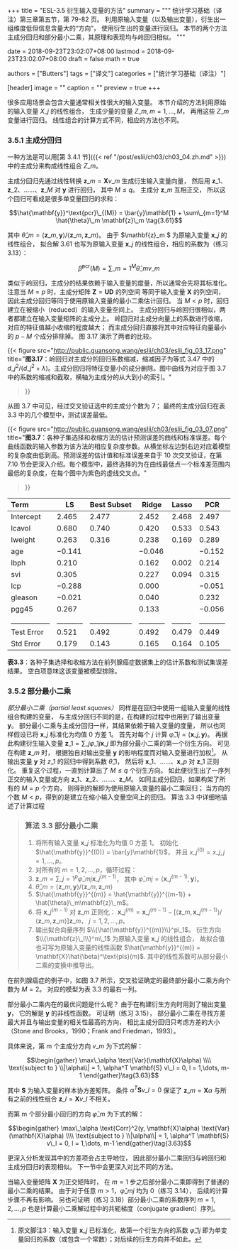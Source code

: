 +++
title = "ESL-3.5 衍生输入变量的方法"
summary = """
统计学习基础（译注）第三章第五节，第 79-82 页。
利用原输入变量（以及输出变量），衍生出一组维度低但信息含量大的“方向”，
使用衍生出的变量进行回归。
本节的两个方法主成分回归和部分最小二乘，其原理和表现均与岭回归相似。
"""

date = 2018-09-23T23:02:07+08:00
lastmod = 2018-09-23T23:02:07+08:00
draft = false
math = true

authors = ["Butters"]
tags = ["译文"]
categories = ["统计学习基础（译注）"]

[header]
image = ""
caption = ""
preview = true
+++

很多应用场景会包含大量通常相关性很大的输入变量。
本节介绍的方法利用原始的输入变量 $X\_j$ 的线性组合，
生成少量的变量 $Z\_m, m = 1, \dots, M$，
再用这些 $Z\_m$ 变量进行回归。
线性组合的计算方式不同，相应的方法也不同。

### 3.5.1 主成分回归

一种方法是可以用[第 3.4.1 节]({{< ref "/post/eslii/ch03/ch03_04.zh.md" >}})
中的主成分来构成线性组合 $Z\_m$。

主成分回归先通过线性转换 $\mathbf{z}\_m = \mathbf{X} v\_m$ 生成衍生输入变量向量，
然后用 $\mathbf{z}\_1$、$\mathbf{z}\_2$、……、$\mathbf{z}\_M$ 对 $\mathbf{y}$ 进行回归，
其中 $M \leq q$。
主成分 $\mathbf{z}\_m$ 互相正交，
所以这个回归可看成是很多单变量回归的求和：

$$\hat{\mathbf{y}}^\text{pcr}\_{(M)} =
\bar{y}\mathbf{1} + \sum\_{m=1}^M \hat{\theta}\_m \mathbf{z}\_m \tag{3.61}$$

其中
$\hat{\theta}\_m = \langle \mathbf{z}\_m, \mathbf{y} \rangle /
\langle \mathbf{z}\_m, \mathbf{z}\_m \rangle$。
由于 $\mathbf{z}\_m $ 为原输入变量 $\mathbf{x}\_j$ 的线性组合，
拟合解 3.61 也写为原输入变量 $\mathbf{x}\_j$ 的线性组合，相应的系数为（练习 3.13）：

$$\hat{\beta}^\text{pcr}(M) = \sum\_{m=1}^M \hat{\theta}\_m v\_m \tag{3.62}$$

类似于岭回归，主成分的结果依赖于输入变量的度量，所以通常会先将其标准化。
注意当 $M=p$ 时，主成分矩阵 $\mathbf{Z} = \mathbf{U}\mathbf{D}$ 的列空间
等同于输入变量 $\mathbf{X}$ 的列空间，
因此主成分回归等同于使用原输入变量的最小二乘估计回归。
当 $M < p$ 时，回归建立在被缩小（reduced）的输入变量空间上。
主成分回归与岭回归很相似，两者都建立在输入变量矩阵的主成分上。
岭回归对主成分向量上的系数进行收缩，
对应的特征值越小收缩的程度越大；
而主成分回归直接将其中对应特征向量最小的 $p-M$ 个成分排除掉。
图 3.17 演示了两者的比较。

{{< figure src="http://public.guansong.wang/eslii/ch03/eslii_fig_03_17.png"
  title="**图3.17**：岭回归对主成分的回归系数缩减，缩减因子为等式 3.47 中的 $d\_j^2 / (d\_j^2+\lambda)$。主成分回归将特征变量小的成分删除。图中曲线为对应于图 3.7 中的系数的缩减和截取，横轴为主成分的从大到小的索引。"
>}}

从图 3.7 中可见，经过交叉验证选中的主成分个数为 7；
最终的主成分回归在表 3.3 中的几个模型中，测试误差最低。

{{< figure src="http://public.guansong.wang/eslii/ch03/eslii_fig_03_07.png"
  title="**图3.7**：各种子集选择和收缩方法的估计预测误差的曲线和标准误差。每个曲线函数的输入参数为该方法的相应复杂度参数。从横坐标左边到右边对应着模型的复杂度由低到高。预测误差的估计值和标准误差来自于 10 次交叉验证，在第 7.10 节会更深入介绍。每个模型中，最终选择的为在曲线最低点一个标准差范围内最低的复杂度，在每个图中为紫色的虚线交叉点。"
>}}

| Term       | LS     | Best Subset | Ridge  |Lasso | PCR    | PLS    |
|:-----------|--------|-------------|--------|------|--------|--------|
| Intercept  | 2.465  | 2.477       | 2.452  |2.468 | 2.497  | 2.452  |
| lcavol     | 0.680  | 0.740       | 0.420  |0.533 | 0.543  | 0.419  |
| lweight    | 0.263  | 0.316       | 0.238  |0.169 | 0.289  | 0.344  |
| age        | −0.141 |             | −0.046 |      | −0.152 | −0.026 |
| lbph       | 0.210  |             | 0.162  |0.002 | 0.214  | 0.220  |
| svi        | 0.305  |             | 0.227  |0.094 | 0.315  | 0.243  |
| lcp        | −0.288 |             | 0.000  |      | −0.051 | 0.079  |
| gleason    | −0.021 |             | 0.040  |      | 0.232  | 0.011  |
| pgg45      | 0.267  |             | 0.133  |      | −0.056 | 0.084  |
|____________|________|_____________|________|______|________|________|
| Test Error | 0.521  | 0.492       | 0.492  |0.479 | 0.449  | 0.528  |
| Std Error  | 0.179  | 0.143       | 0.165  |0.164 | 0.105  | 0.152  |
**表3.3**：各种子集选择和收缩方法在前列腺癌症数据集上的估计系数和测试集误差结果。
空白项意味这该变量被模型排除。

### 3.5.2 部分最小二乘

*部分最小二乘（partial least squares）*
同样是在回归中使用一组输入变量的线性组合构建的变量，
与主成分回归不同的是，在构建的过程中也用到了输出变量 $\mathbf{y}$。
部分最小二乘与主成分回归一样，其结果依赖于输入变量的度量，
所以也同样假设已将 $\mathbf{x}\_j$ 标准化为均值 0 方差 1。
首先对每个 $j$ 计算
$\hat{\varphi}\_{1j} = \langle \mathbf{x}\_j, \mathbf{y} \rangle$。
再据此构建衍生输入变量
$\mathbf{z}\_1 = \sum\_j \varphi\_{1j} \mathbf{x}\_j$
即为部分最小二乘的第一个衍生方向。
可见在构建 $\mathbf{z}\_m$ 时，
根据独自对输出变量 $\mathbf{y}$ 的影响程度而对输入变量进行加权[^1]。
从输出变量 $\mathbf{y}$ 对 $z\_1$ 的回归中得到系数 $\hat{\theta}\_1$，
然后将 $\mathbf{x}\_1$、……、$\mathbf{x}\_p$ 对 $\mathbf{z}\_1$ 正则化。
重复这个过程，一直到计算出了 $M\leq q$ 个衍生方向。
如此便衍生出了一序列正交的输入变量或方向 
$\mathbf{z}\_1$、$\mathbf{z}\_2$、……、$\mathbf{z}\_M$。
如同主成分回归，如果构架了所有的 $M=p$ 个方向，
则得到的解即为使用原输入变量的最小二乘回归；
当方向的个数 $M < p$，得到的是建立在缩小输入变量空间上的回归。
算法 3.3 中详细地描述了计算过程

> ### 算法 3.3 部分最小二乘
> 1. 将所有输入变量 $\mathbf{x}\_j$ 标准化为均值 0 方差 1。
>   初始化 $\hat{\mathbf{y}}^{(0)} = \bar{y}\mathbf{1}$，
>   并且 $x\_j^{(0)} = x\_j , j = 1,\dots,p$。
> 2. 对所有的 $m = 1, 2, \dots , p$，循环过程：
>   1. $\mathbf{z}\_m = \sum\_{j=1}^p \hat{\varphi}\_{mj}\mathbf{x}\_j^{(m-1)}$，
>     其中 $\hat{\varphi}\_{mj} = \langle \mathbf{x}\_j^{(m-1)}, \mathbf{y} \rangle$。
>   2. $\hat{\theta}\_m = \langle \mathbf{z}\_m, \mathbf{y} \rangle /
>     \langle \mathbf{z}\_m, \mathbf{z}\_m \rangle$
>   3. $\hat{\mathbf{y}}^{(m)} = \hat{\mathbf{y}}^{(m-1)} +
>     \hat{\theta}\_m\mathbf{z}\_m$。
>   4. 将 $\mathbf{x}\_j^{(m-1)}$ 对 $\mathbf{z}\_m$ 正则化：
>     $\mathbf{x}\_j^{(m)} = \mathbf{x}\_j^{(m-1)} - 
>     [\langle \mathbf{z}\_m, \mathbf{x}\_j^{(m-1)} \rangle /
>     \langle \mathbf{z}\_m, \mathbf{z}\_m \rangle] \mathbf{z}\_m$，
>     $j = 1, 2, \dots, p$。
> 3. 输出拟合向量序列 $\\{\hat{\mathbf{y}}^{(m)}\\}^p\_1$。
>   衍生方向 $\\{\mathbf{z}\_l\\}^m\_1$ 为原输入变量 $\mathbf{x}\_j$ 的线性组合，
>   故拟合值也可写为原输入变量的线性函数
>   $\hat{\mathbf{y}}^{(m)} = \mathbf{X}\hat{\beta}^\text{pls}(m)$.
>   其中的线性系数可从部分最小二乘的变换中推导出。

在前列腺癌症的例子中，如图 3.7 所示，交叉验证确定的最终部分最小二乘方向个数为 $M=2$。
对应的模型为表 3.3 的最右一列。

部分最小二乘内在的最优问题是什么呢？
由于在构建衍生方向时用到了输出变量 $\mathbf{y}$，
它的解是 $\mathbf{y}$ 的非线性函数。
可证明（练习 3.15），
部分最小二乘在寻找方差最大并且与输出变量的相关性最高的方向，
相比主成分回归只考虑方差的大小
（Stone and Brooks，1990；Frank and Friedman，1993）。

具体来说，第 m 个主成分方向 $v\_m$ 为下式的解：

$$\begin{gather}
\max\_\alpha \text{Var}(\mathbf{X}\alpha) \\\\ \text{subject to }
\\|\alpha\\| = 1, \alpha^T \mathbf{S} v\_l = 0, l = 1,\dots, m-1
\end{gather}\tag{3.63}$$

其中 $\mathbf{S}$ 为输入变量的样本协方差矩阵。
条件 $\alpha^T\mathbf{S}v\_l  = 0$ 保证了
$\mathbf{z}\_m = \mathbf{X}\alpha$ 与所有之前的线性组合
$\mathbf{z}\_l = \mathbf{X}v\_l$ 不相关。

而第 m 个部分最小回归的方向 $\hat{\varphi}\_m$ 为下式的解：

$$\begin{gather}
\max\_\alpha \text{Corr}^2(y, \mathbf{X}\alpha)
\text{Var}(\mathbf{X}\alpha) \\\\ \text{subject to }
\\|\alpha\\| = 1, \alpha^T \mathbf{S} v\_l = 0, l = 1,\dots, m-1
\end{gather}\tag{3.63}$$

更深入分析发现其中的方差项会占主导地位，
因此部分最小二乘回归与岭回归和主成分回归的表现相似。
下一节中会更深入对比不同的方法。

当输入变量矩阵 $\mathbf{X}$ 为正交矩阵时，
在 $m=1$ 步之后部分最小二乘即得到了普通的最小二乘的结果。
由于对于任意 $m>1$，$\hat\varphi\_{mj}$ 均为 0（练习 3.14），
后续的计算步骤不再有影响。
另也可证明（练习 3.18）部分最小二乘的系数序列 $m=1,2,\dots,p$
也是计算最小二乘解过程中的共轭梯度（conjugate gradient）序列。

[^1]: 原文脚注3：输入变量 $\mathbf{x}\_j$ 已标准化，故第一个衍生方向的系数 $\hat{\varphi}\_{1j}$ 即为单变量回归的系数（或包含一个常数）；对后续的衍生方向并不如此。